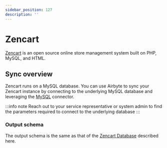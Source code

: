 ```yaml
---
sidebar_position: 127
description: ''
---
```


# Zencart

[Zencart](https://zen-cart.com) is an open source online store management system built on PHP, MySQL, and HTML.

## Sync overview

Zencart runs on a MySQL database. You can use Airbyte to sync your Zencart instance by connecting to the underlying MySQL database and leveraging the [MySQL](mysql.md) connector.

:::info note
Reach out to your service representative or system admin to find the parameters required to connect to the underlying database
:::

### Output schema

The output schema is the same as that of the [Zencart Database](https://docs.zen-cart.com/dev/schema/) described here.

